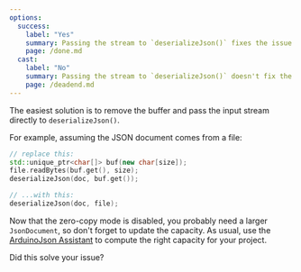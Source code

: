 ```yaml
---
options:
  success:
    label: "Yes"
    summary: Passing the stream to `deserializeJson()` fixes the issue
    page: /done.md
  cast:
    label: "No"
    summary: Passing the stream to `deserializeJson()` doesn't fix the issue
    page: /deadend.md
---
```


The easiest solution is to remove the buffer and pass the input stream directly to `deserializeJson()`.

For example, assuming the JSON document comes from a file:

```c++
// replace this:
std::unique_ptr<char[]> buf(new char[size]);
file.readBytes(buf.get(), size);
deserializeJson(doc, buf.get());

// ...with this:
deserializeJson(doc, file);
```

Now that the zero-copy mode is disabled, you probably need a larger `JsonDocument`, so don't forget to update the capacity. As usual, use the [ArduinoJson Assistant](/v6/assistant/) to compute the right capacity for your project.

Did this solve your issue?

